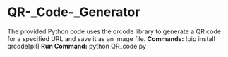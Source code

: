 # QR-_Code-_Generator
The provided Python code uses the qrcode library to generate a QR code for a specified URL and save it as an image file.
**Commands:**
!pip install qrcode[pil]
**Run Command:** python QR_code.py
